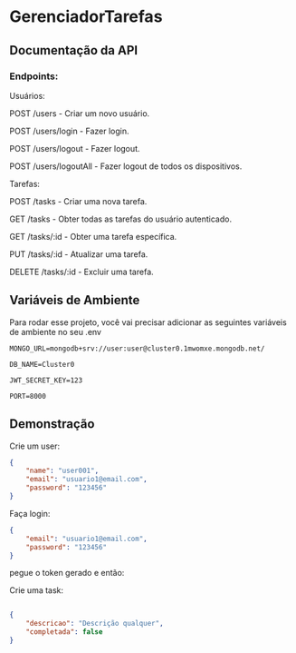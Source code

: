 # GerenciadorTarefas

## Documentação da API

### Endpoints:

Usuários:

POST /users - Criar um novo usuário.

POST /users/login - Fazer login.

POST /users/logout - Fazer logout.

POST /users/logoutAll - Fazer logout de todos os dispositivos.

Tarefas:

POST /tasks - Criar uma nova tarefa.

GET /tasks - Obter todas as tarefas do usuário autenticado.

GET /tasks/:id - Obter uma tarefa específica.

PUT /tasks/:id - Atualizar uma tarefa.

DELETE /tasks/:id - Excluir uma tarefa.


## Variáveis de Ambiente

Para rodar esse projeto, você vai precisar adicionar as seguintes variáveis de ambiente no seu .env

`MONGO_URL=mongodb+srv://user:user@cluster0.1mwomxe.mongodb.net/`

`DB_NAME=Cluster0`

`JWT_SECRET_KEY=123`

`PORT=8000`

## Demonstração

Crie um user:

```json
{
    "name": "user001",
    "email": "usuario1@email.com",
    "password": "123456"
}
```
Faça login:

```json
{
    "email": "usuario1@email.com",
    "password": "123456"
}

```
pegue o token gerado e então:

Crie uma task:

```json

{
    "descricao": "Descrição qualquer",
    "completada": false
}
```



